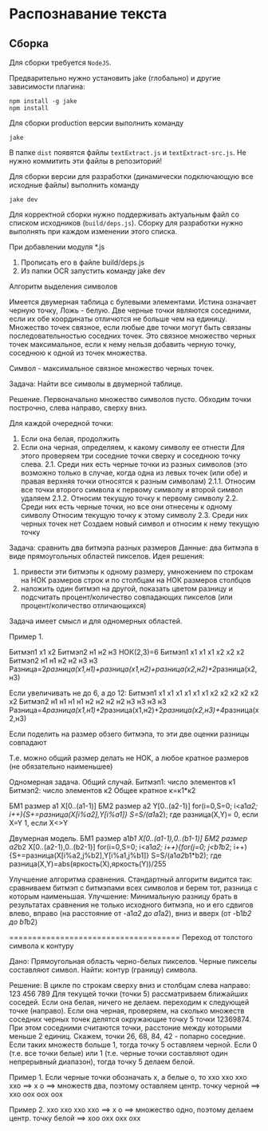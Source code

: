 Распознавание текста
================

Сборка
------

Для сборки требуется `NodeJS`.

Предварительно нужно установить jake (глобально) и другие зависимости плагина:
```
npm install -g jake
npm install
```

Для сборки production версии выполнить команду
```
jake
```

В папке `dist` появятся файлы `textExtract.js` и `textExtract-src.js`. Не нужно коммитить эти файлы в репозиторий!

Для сборки версии для разработки (динамически подключающую все исходные файлы) выполнить команду

```
jake dev
```

Для корректной сборки нужно поддерживать актуальным файл со списком исходников (`build/deps.js`). Сборку для разработки нужно выполнять при каждом изменении этого списка.

При добавлении модуля *.js
1. Прописать его в файле build/deps.js
2. Из папки OCR запустить команду jake dev

Алгоритм выделения символов

Имеется двумерная таблица с булевыми элементами. Истина означает черную точку, Ложь - белую.
Две черные точки являются соседними, если их обе координаты отличются не больше чем на единицу.
Множество точек связное, если любые две точки могут быть связаны последовательностью соседних точек.
Это связное множество черных точек максимальное, если к нему нельзя добавить черную точку, соседнюю к одной из точек множества.

Символ - максимальное связное множество черных точек.

Задача: Найти все символы в двумерной таблице.

Решение.
Первоначально множество символов пусто.
Обходим точки построчно, слева направо, сверху вниз.

Для каждой очередной точки:
1. Если она белая, продолжить
2. Если она черная, определяем, к какому символу ее отнести
Для этого проверяем три соседние точки сверху и соседнюю точку слева.
2.1. Среди них есть черные точки из разных символов 
     (это возможно только в случае, когда одна из левых точек (или обе) и правая верхняя точки относятся к разным символам)
  2.1.1. Относим все точки второго символа к первому символу и второй символ удаляем
  2.1.2. Относим текущую точку к первому символу
2.2. Среди них есть черные точки, но все они отнесены к одному символу
  Относим текущую точку к этому символу
2.3. Среди них черных точек нет
  Создаем новый символ и относим к нему текущую точку
  
Задача: сравнить два битмэпа разных размеров
Данные: два битмэпа в виде прямоугольных областей пикселов.
Идея решения: 
1) привести эти битмэпы к одному размеру, умножением по строкам на НОК размеров строк и по столбцам на НОК размеров столбцов
2) наложить один битмэп на другой, показать цветом разницу и подсчитать процент/количество совпадающих пикселов (или процент/количество отличающихся)

Задача имеет смысл и для одномерных областей.

Пример 1.

Битмэп1 х1 х2
Битмэп2 н1 н2 н3
НОК(2,3)=6
Битмэп1 х1 х1 х1 х2 х2 х2
Битмэп2 н1 н1 н2 н2 н3 н3
Разница=2*разница(х1,н1)+разница(х1,н2)+разница(х2,н2)+2*разница(х2,н3)

Если увеличивать не до 6, а до 12:
Битмэп1 х1 х1 х1 х1 х1 х1 х2 х2 х2 х2 х2 х2
Битмэп2 н1 н1 н1 н1 н2 н2 н2 н2 н3 н3 н3 н3
Разница=4*разница(х1,н1)+2*разница(х1,н2)+2*разница(х2,н3)+4*разница(х2,н3)

Если поделить на размер обзего битмэпа, то эти две оценки разницы совпадают

Т.е. можно общий размер делать не НОК, а любое кратное размеров (не обязательно наименьшее)

Одномерная задача. Общий случай.
Битмэп1: число элементов к1
Битмэп2: число элементов к2
Общее кратное к=к1*к2

БМ1 размер а1 X[0..(a1-1)]
БМ2 размер а2 Y[0..(a2-1)]
for(i=0,S=0; i<a1*a2; i++){S+=разница(X[i%a2],Y[i%a1]}
S=S/(a1*a2);
где разница(X,Y)=
0, если X=Y
1, если X<>Y

Двумерная модель.
БМ1 размер a1*b1 X[0..(a1-1),0..(b1-1)]
БМ2 размер a2*b2 X[0..(a2-1),0..(b2-1)]
for(i=0,S=0; i<a1*a2; i++){for(j=0; j<b1*b2; i++){S+=разница(X[i%a2,j%b2],Y[i%a1,j%b1]}
S=S/(a1*a2*b1*b2);
где разница(X,Y)=abs(яркость(X),яркость(Y))/255

Улучшение алгоритма сравнения.
Стандартный алгоритм видится так:
сравниваем битмэп с битмэпами всех символов и берем тот, разница с которым наименьшая.
Улучшение:
Минимальную разницу брать в результатах сравнения не только исходного битмэпа, но и его сдвигов влево, вправо (на расстояние от -a1*a2 до a1*a2), вниз и вверх (от -b1*b2 до b1*b2)

=====================================
Переход от толстого символа к контуру

Дано: Прямоугольная область черно-белых пикселов. Черные пикселы составляют символ.
Найти: контур (границу) символа.

Решение:
В цикле по строкам сверху вниз и столбцам слева направо:
123
456
789
Для текущей точки (точки 5) рассматриваем ближайших соседей.
Если она белая, ничего не делаем. переходим к следующей точке (направо).
Если она черная, проверяем, на сколько множеств соседних черных точек делятся окружающие точку 5 точки 12369874.
При этом соседними считаются точки, расстоние между которыми меньше 2 единиц.
Скажем, точки 26, 68, 84, 42 - попарно соседние.
Если таких множеств больше 1, тогда точку 5 оставляем черной. 
Если 0 (т.е. все точки белые) или 1 (т.е. черные точки составляют один непрерывный диапазон), тогда точку 5 делаем белой.

Пример 1. Если черные точки обозначать х, а белые о, то
ххо     ххо                                                             ххо
ххо ==> х о ==> множеств два, поэтому оставляем центр. точку черной ==> ххо
оох     оох                                                             оох

Пример 2.
ххо     ххо                                                           ххо
ххо ==> х о ==> множество одно, поэтому делаем центр. точку белой ==> хоо
охх     охх                                                           охх


